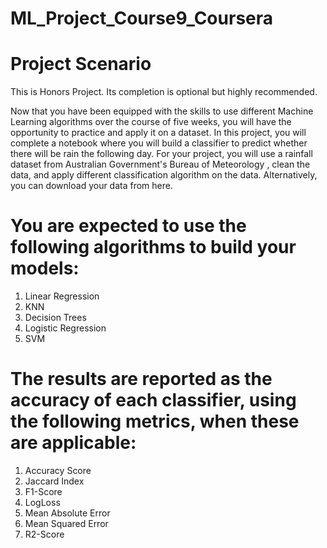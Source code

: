 # ML_Project_Course9_Coursera
# Project Scenario

This is Honors Project. Its completion is optional but highly recommended.

Now that you have been equipped with the skills to use different Machine Learning algorithms over the course of five weeks, you will have the opportunity to practice and apply it on a dataset. In this project, you will complete a notebook where you will build a classifier to predict whether there will be rain the following day.
For your project, you will use a rainfall dataset from Australian Government's Bureau of Meteorology , clean the data, and apply different classification algorithm on the data. Alternatively, you can download your data from here. 

# You are expected to use the following algorithms to build your models:

1.  Linear Regression
2.  KNN
3.  Decision Trees
4.  Logistic Regression
5.  SVM

# The results are reported as the accuracy of each classifier, using the following metrics, when these are applicable:

1. Accuracy Score
2. Jaccard Index
3. F1-Score
4. LogLoss
5. Mean Absolute Error
6. Mean Squared Error
7. R2-Score
